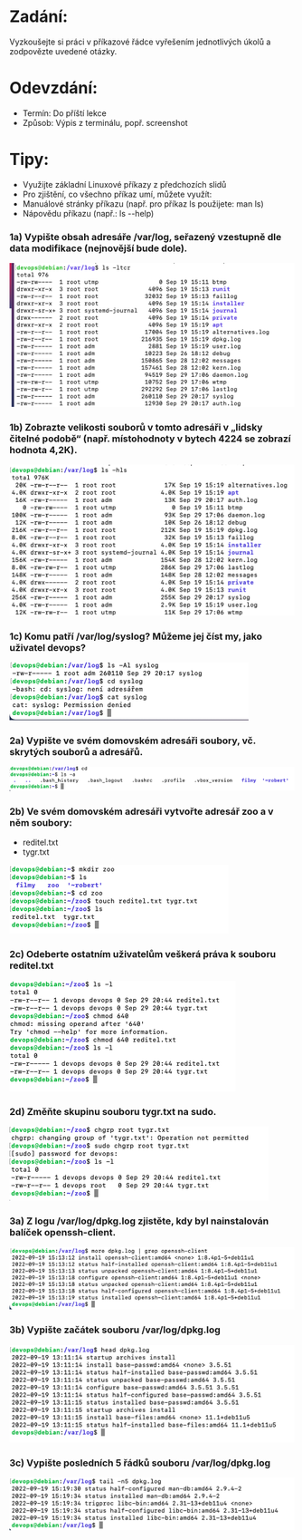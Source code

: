 # Zadání:

Vyzkoušejte si práci v příkazové řádce vyřešením jednotlivých úkolů a
zodpovězte uvedené otázky.

# Odevzdání:
- Termín: Do příští lekce
- Způsob: Výpis z terminálu, popř. screenshot

# Tipy:
- Využijte základní Linuxové příkazy z předchozích slidů
- Pro zjištění, co všechno příkaz umí, můžete využít:
- Manuálové stránky příkazu (např. pro příkaz ls použijete: man ls)
- Nápovědu příkazu (např.: ls --help)



### 1a) Vypište obsah adresáře /var/log, seřazený vzestupně dle data modifikace (nejnovější bude dole).

![image info](01/1a.png)




### 1b) Zobrazte velikosti souborů v tomto adresáři v „lidsky čitelné podobě“ (např. místohodnoty v bytech 4224 se zobrazí hodnota 4,2K).

![image info](01/1b.png)




### 1c) Komu patří /var/log/syslog? Můžeme jej číst my, jako uživatel devops?

![image info](01/1c.png)




### 2a) Vypište ve svém domovském adresáři soubory, vč. skrytých souborů a adresářů.

![image info](01/2a.png)




### 2b) Ve svém domovském adresáři vytvořte adresář zoo a v něm soubory:
- reditel.txt
- tygr.txt

![image info](01/2b.png)




### 2c) Odeberte ostatním uživatelům veškerá práva k souboru reditel.txt

![image info](01/2c.png)




### 2d) Změňte skupinu souboru tygr.txt na sudo.

![image info](01/2d.png)




### 3a) Z logu /var/log/dpkg.log zjistěte, kdy byl nainstalován balíček openssh-client.

![image info](01/3a.png)




### 3b) Vypište začátek souboru /var/log/dpkg.log

![image info](01/3b.png)




### 3c) Vypište posledních 5 řádků souboru /var/log/dpkg.log

![image info](01/3c.png)







